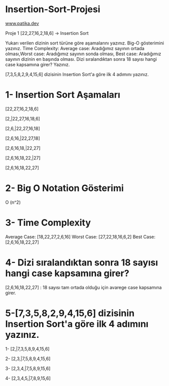 # Insertion-Sort-Projesi
www.patika.dev


Proje 1
[22,27,16,2,18,6] -> Insertion Sort

Yukarı verilen dizinin sort türüne göre aşamalarını yazınız.
Big-O gösterimini yazınız.
Time Complexity: Average case: Aradığımız sayının ortada olması,Worst case: Aradığımız sayının sonda olması, Best case: Aradığımız sayının dizinin en başında olması.
Dizi sıralandıktan sonra 18 sayısı hangi case kapsamına girer? Yazınız.


[7,3,5,8,2,9,4,15,6] dizisinin Insertion Sort'a göre ilk 4 adımını yazınız.


# 1- Insertion Sort Aşamaları

  [22,27,16,2,18,6]
  
  [2,|22,27,16,18,6]
  
  [2,6,|22,27,16,18]
  
  [2,6,16,|22,27,18]
  
  [2,6,16,18,|22,27]
  
  [2,6,16,18,22,|27]
  
  [2,6,16,18,22,27]


# 2- Big O Notation Gösterimi

  O (n^2)
  
# 3- Time Complexity

  Average Case: [18,22,27,2,6,16]
  Worst Case: [27,22,18,16,6,2]
  Best Case: [2,6,16,18,22,27]

# 4- Dizi sıralandıktan sonra 18 sayısı hangi case kapsamına girer?
  
  [2,6,16,18,22,27] : 18 sayısı tam ortada olduğu için avarege case kapsamına girer.
  

# 5-[7,3,5,8,2,9,4,15,6] dizisinin Insertion Sort'a göre ilk 4 adımını yazınız.

  1- [2,|7,3,5,8,9,4,15,6]
  
  2- [2,3,|7,5,8,9,4,15,6]
  
  3- [2,3,4,|7,5,8,9,15,6]
  
  4- [2,3,4,5,|7,8,9,15,6]


















